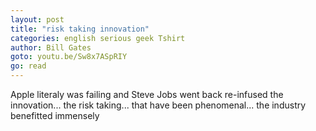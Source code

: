```yaml
---
layout: post
title: "risk taking innovation"
categories: english serious geek Tshirt
author: Bill Gates
goto: youtu.be/Sw8x7ASpRIY
go: read
---
```

Apple literaly was failing and Steve Jobs went back re-infused the innovation... the risk taking... that have been phenomenal... the industry benefitted immensely

